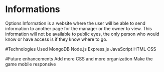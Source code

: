 # Informations
Options
Information is a website where the user will be able to send 
information to another page for the manager or the owner to view. 
This information will not be available to public eyes, 
the only person who would know or have access is if they know where to go.

#Technologies Used
MongoDB
Node.js
Express.js
JavaScript
HTML
CSS

#Future enhancements
Add more CSS
and more organization
Make the game mobile responsive
